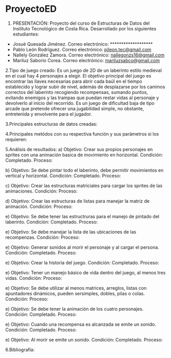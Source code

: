 # ProyectoED
  1. PRESENTACIÓN:
Proyecto del curso de Estructuras de Datos del Instituto Tecnológico de Costa Rica. Desarrollado por los siguientes estudiantes:
  * Josué Quesada Jiménez. 
     Correo electrónico: *******************
  * Pablo León Rodríguez. 
     Correo electrónico: pjleon.tec@gmail.com
  * Nallely González Zamora. 
     Correo electrónico: nallegonzs16@gmail.com
  * Mariluz Saborío Corea. 
     Correo electrónico: mariluzsabco@gmail.com

  2.Tipo de juego creado:
Es un juego de 2D de un laberinto estilo medieval en el cual hay 4 personajes a elegir. El objetivo principal del juego es encontrar las llaves necesarias para abrir cada baúl en el tiempo establecido y lograr subir de nivel, además de desplazarse por los caminos correctos del laberinto recogiendo recompensas, sumando puntos, evitando enemigos y las trampas que puedan restar vidas al personaje y devolverlo al inicio del recorrido. Es un juego de dificultad baja de tipo arcade que pretende ofrecer una jugabilidad simple, no obstante, entretenida y envolvente para el jugador.

  3.Principales estructuras de datos creadas:
  
  4.Principales metódos con su respectiva función y sus parámetros si los requieren:
  
  5.Análisis de resultados:	
a) Objetivo: Crear sus propios personajes en sprites con una animación basica de movimiento en horizontal.
   Condición: Completado.
   Proceso:
   
b) Objetivo: Se debe pintar todo el laberinto, debe permitir movimientos en vertical y horizontal.
   Condición: Completado.
   Proceso:
   
c) Objetivo: Crear las estructuras matriciales para cargar los sprites de las animaciones.
   Condición:
   Proceso:
  
d) Objetivo: Crear las estructuras de listas para manejar la matriz de animación.
   Condición:
   Proceso:
   
e) Objetivo: Se debe tener las estructruras para el manejo de pintado del laberinto.
   Condición: Completado.
   Proceso:
   
e) Objetivo: Se debe manejar la lista de las ubicaciones de las recompenzas.
   Condición:
   Proceso:
   
e) Objetivo: Generar sonidos al morir el personaje y al cargar el persona.
   Condición: Completado.
   Proceso:
   
e) Objetivo: Crear la historia del juego.
   Condición: Completado.
   Proceso:
   
e) Objetivo: Tener un manejo básico de vida dentro del juego, al menos tres vidas.
   Condición:
   Proceso:
   
e) Objetivo: Se debe utilizar al menos matrices, arreglos, listas con apuntadores dinámicos, pueden sersimples, dobles, pilas o colas.
   Condición:
   Proceso:

e) Objetivo: Se debe tener la animación de los cuatro personajes.
   Condición: Completado.
   Proceso:

e) Objetivo: Cuando una recompensa es alcanzada se emite un sonido.
   Condición: Completado.
   Proceso:
   
e) Objetivo: Al morir se emite un sonido.
   Condición: Completado.
   Proceso:
   
  6.Bibliografía:

